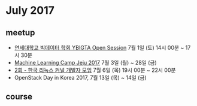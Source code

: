 # July 2017

## meetup

* [연세대학교 빅데이터 학회 YBIGTA Open Session](http://onoffmix.com/event/102692) 7월 1일 (토) 14시 00분 ~ 17시 30분
* [Machine Learning Camp Jeju 2017](https://www.facebook.com/events/373377136388939/) 7월 3일 (월) ~ 28일 (금)
* [2회 - 한국 리눅스 커널 개발자 모임](http://onoffmix.com/event/99896) 7월 6일 (목) 19시 00분 ~ 22시 00분
* OpenStack Day in Korea 2017, 7월 13일 (목) ~ 14일 (금)

## course


